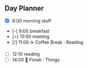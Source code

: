 ## Day Planner

- [x] 8:00 morning stuff
- [-] 9:00 breakfast
- [>] 10:00 meeting
- [/] 11:00 ☕️ Coffee Break : Reading
- [ ] 12:10 reading
- [ ] 14:00 🛑 Finish : Things
